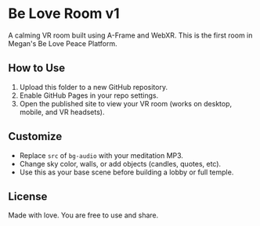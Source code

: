# Be Love Room v1

A calming VR room built using A-Frame and WebXR. This is the first room in Megan's Be Love Peace Platform.

## How to Use

1. Upload this folder to a new GitHub repository.
2. Enable GitHub Pages in your repo settings.
3. Open the published site to view your VR room (works on desktop, mobile, and VR headsets).

## Customize

- Replace `src` of `bg-audio` with your meditation MP3.
- Change sky color, walls, or add objects (candles, quotes, etc).
- Use this as your base scene before building a lobby or full temple.

## License
Made with love. You are free to use and share.
